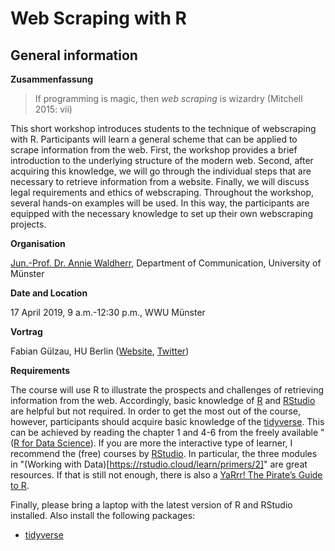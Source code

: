 # Web Scraping with R

## General information

**Zusammenfassung**

> If programming is magic, then *web scraping* is wizardry (Mitchell 2015: vii)

This short workshop introduces students to the technique of webscraping with R. 
Participants will learn a general scheme that can be applied to scrape information 
from the web. First, the workshop provides a brief introduction to the 
underlying structure of the modern web. Second, after acquiring this knowledge, we 
will go through the individual steps that are necessary to retrieve information from 
a website. Finally, we will discuss legal requirements and ethics of webscraping. 
Throughout the workshop, several hands-on examples will be used. In this way, the 
participants are equipped with the necessary knowledge to set up their own webscraping
projects.

**Organisation**

[Jun.-Prof. Dr. Annie Waldherr](https://www.uni-muenster.de/Kowi/personen/annie-waldherr.html), 
Department of Communication, University of Münster

**Date and Location**

17 April 2019, 9 a.m.-12:30 p.m., WWU Münster

**Vortrag** 

Fabian Gülzau, HU Berlin ([Website](https://fguelzau.rbind.io/), [Twitter](https://twitter.com/FabFuchs))

**Requirements**

The course will use R to illustrate the prospects and challenges of retrieving 
information from the web. Accordingly, basic knowledge of [R](https://www.r-project.org/)
and [RStudio](https://www.rstudio.com/products/rstudio/download/) are helpful but
not required. In order to get the most out of the course, however, participants
should acquire basic knowledge of the [tidyverse](https://www.tidyverse.org/). 
This can be achieved by reading the chapter 1 and 4-6 from the freely available 
"([R for Data Science](https://r4ds.had.co.nz/)). If you are more the interactive 
type of learner, I recommend the (free) courses by [RStudio](https://rstudio.cloud/learn/primers). 
In particular, the three modules in "(Working with Data)[https://rstudio.cloud/learn/primers/2]" 
are great resources. If that is still not enough, there is also a [YaRrr! The Pirate’s Guide to R](https://bookdown.org/ndphillips/YaRrr/). 

Finally, please bring a laptop with the latest version of R and RStudio installed. 
Also install the following packages:

- [tidyverse](https://www.tidyverse.org/packages/)